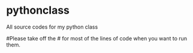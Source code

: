 # pythonclass
All source codes for my python class

#Please take off the # for most of the lines of code when you want to run them. 
